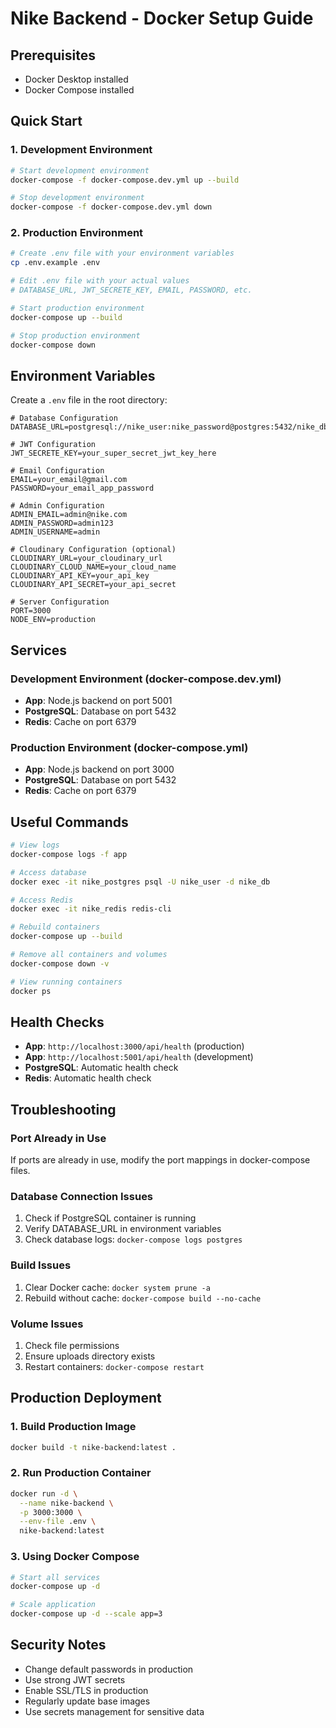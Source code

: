 # Nike Backend - Docker Setup Guide

## Prerequisites
- Docker Desktop installed
- Docker Compose installed

## Quick Start

### 1. Development Environment
```bash
# Start development environment
docker-compose -f docker-compose.dev.yml up --build

# Stop development environment
docker-compose -f docker-compose.dev.yml down
```

### 2. Production Environment
```bash
# Create .env file with your environment variables
cp .env.example .env

# Edit .env file with your actual values
# DATABASE_URL, JWT_SECRETE_KEY, EMAIL, PASSWORD, etc.

# Start production environment
docker-compose up --build

# Stop production environment
docker-compose down
```

## Environment Variables

Create a `.env` file in the root directory:

```env
# Database Configuration
DATABASE_URL=postgresql://nike_user:nike_password@postgres:5432/nike_db

# JWT Configuration
JWT_SECRETE_KEY=your_super_secret_jwt_key_here

# Email Configuration
EMAIL=your_email@gmail.com
PASSWORD=your_email_app_password

# Admin Configuration
ADMIN_EMAIL=admin@nike.com
ADMIN_PASSWORD=admin123
ADMIN_USERNAME=admin

# Cloudinary Configuration (optional)
CLOUDINARY_URL=your_cloudinary_url
CLOUDINARY_CLOUD_NAME=your_cloud_name
CLOUDINARY_API_KEY=your_api_key
CLOUDINARY_API_SECRET=your_api_secret

# Server Configuration
PORT=3000
NODE_ENV=production
```

## Services

### Development Environment (docker-compose.dev.yml)
- **App**: Node.js backend on port 5001
- **PostgreSQL**: Database on port 5432
- **Redis**: Cache on port 6379

### Production Environment (docker-compose.yml)
- **App**: Node.js backend on port 3000
- **PostgreSQL**: Database on port 5432
- **Redis**: Cache on port 6379

## Useful Commands

```bash
# View logs
docker-compose logs -f app

# Access database
docker exec -it nike_postgres psql -U nike_user -d nike_db

# Access Redis
docker exec -it nike_redis redis-cli

# Rebuild containers
docker-compose up --build

# Remove all containers and volumes
docker-compose down -v

# View running containers
docker ps
```

## Health Checks

- **App**: `http://localhost:3000/api/health` (production)
- **App**: `http://localhost:5001/api/health` (development)
- **PostgreSQL**: Automatic health check
- **Redis**: Automatic health check

## Troubleshooting

### Port Already in Use
If ports are already in use, modify the port mappings in docker-compose files.

### Database Connection Issues
1. Check if PostgreSQL container is running
2. Verify DATABASE_URL in environment variables
3. Check database logs: `docker-compose logs postgres`

### Build Issues
1. Clear Docker cache: `docker system prune -a`
2. Rebuild without cache: `docker-compose build --no-cache`

### Volume Issues
1. Check file permissions
2. Ensure uploads directory exists
3. Restart containers: `docker-compose restart`

## Production Deployment

### 1. Build Production Image
```bash
docker build -t nike-backend:latest .
```

### 2. Run Production Container
```bash
docker run -d \
  --name nike-backend \
  -p 3000:3000 \
  --env-file .env \
  nike-backend:latest
```

### 3. Using Docker Compose
```bash
# Start all services
docker-compose up -d

# Scale application
docker-compose up -d --scale app=3
```

## Security Notes

- Change default passwords in production
- Use strong JWT secrets
- Enable SSL/TLS in production
- Regularly update base images
- Use secrets management for sensitive data 